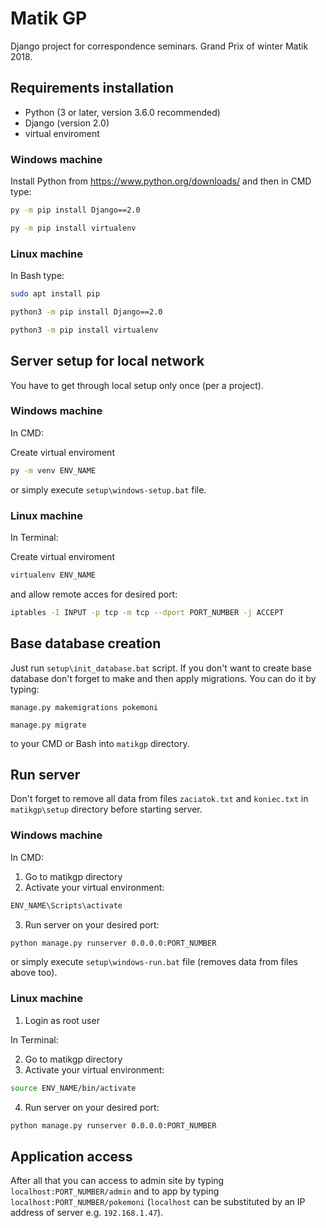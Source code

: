 # Matik GP
Django project for correspondence seminars. Grand Prix of winter Matik 2018.

## Requirements installation

 - Python (3 or later, version 3.6.0 recommended)
 - Django (version 2.0)
 - virtual enviroment

### Windows machine
Install Python from https://www.python.org/downloads/ and then in CMD type:

```cmd
py -m pip install Django==2.0
```
```cmd
py -m pip install virtualenv
```
### Linux machine
In Bash type:

```bash
sudo apt install pip
```
```bash
python3 -m pip install Django==2.0
```
```bash
python3 -m pip install virtualenv
```

## Server setup for local network

You have to get through local setup only once (per a project).

### Windows machine

In CMD:

Create virtual enviroment
```cmd
py -m venv ENV_NAME
```
or simply execute `setup\windows-setup.bat` file.

### Linux machine

In Terminal:

Create virtual enviroment
```cmd
virtualenv ENV_NAME
```
and allow remote acces for desired port:
```bash
iptables -I INPUT -p tcp -m tcp --dport PORT_NUMBER -j ACCEPT
```

## Base database creation

Just run `setup\init_database.bat` script. If you don't want to create base database don't forget to make and then apply migrations. You can do it by typing:

```
manage.py makemigrations pokemoni
```
```
manage.py migrate
```

to your CMD or Bash into `matikgp` directory.


## Run server

Don't forget to remove all data from files `zaciatok.txt` and `koniec.txt` in `matikgp\setup` directory before starting server.

### Windows machine

In CMD:

1. Go to matikgp directory
2. Activate your virtual environment:
```cmd
ENV_NAME\Scripts\activate
```
3. Run server on your desired port:
```cmd
python manage.py runserver 0.0.0.0:PORT_NUMBER
```
or simply execute `setup\windows-run.bat` file (removes data from files above too).

### Linux machine

1. Login as root user

In Terminal:

2. Go to matikgp directory
3. Activate your virtual environment:
```bash
source ENV_NAME/bin/activate
```
4. Run server on your desired port:
```bash
python manage.py runserver 0.0.0.0:PORT_NUMBER
```

## Application access

After all that you can access to admin site by typing `localhost:PORT_NUMBER/admin` and to app by typing `localhost:PORT_NUMBER/pokemoni` (`localhost` can be substituted by an IP address of server e.g. `192.168.1.47`).
